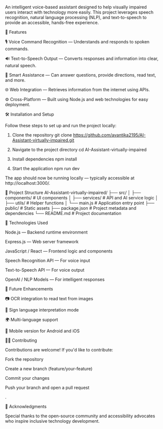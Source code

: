 An intelligent voice-based assistant designed to help visually impaired users interact with technology more easily. This project leverages speech recognition, natural language processing (NLP), and text-to-speech to provide an accessible, hands-free experience.

🌟 Features

🎙️ Voice Command Recognition — Understands and responds to spoken commands.

🔊 Text-to-Speech Output — Converts responses and information into clear, natural speech.

🧭 Smart Assistance — Can answer questions, provide directions, read text, and more.

🌐 Web Integration — Retrieves information from the internet using APIs.

⚙️ Cross-Platform — Built using Node.js and web technologies for easy deployment.

🛠️ Installation and Setup

Follow these steps to set up and run the project locally:

1. Clone the repository
git clone https://github.com/avantika2195/AI-Assistant-virtually-impaired.git

2. Navigate to the project directory
cd AI-Assistant-virtually-impaired

3. Install dependencies
npm install

4. Start the application
npm run dev


The app should now be running locally — typically accessible at http://localhost:3000/.

📁 Project Structure
AI-Assistant-virtually-impaired/
├── src/
│   ├── components/        # UI components
│   ├── services/          # API and AI service logic
│   ├── utils/             # Helper functions
│   └── main.js            # Application entry point
├── public/                # Static assets
├── package.json           # Project metadata and dependencies
└── README.md              # Project documentation

🤖 Technologies Used

Node.js — Backend runtime environment

Express.js — Web server framework

JavaScript / React — Frontend logic and components

Speech Recognition API — For voice input

Text-to-Speech API — For voice output

OpenAI / NLP Models — For intelligent responses

🧩 Future Enhancements

📷 OCR integration to read text from images

🧏 Sign language interpretation mode

🌍 Multi-language support

📱 Mobile version for Android and iOS

🧑‍💻 Contributing

Contributions are welcome!
If you'd like to contribute:

Fork the repository

Create a new branch (feature/your-feature)

Commit your changes

Push your branch and open a pull request

.

💬 Acknowledgments

Special thanks to the open-source community and accessibility advocates who inspire inclusive technology development.
